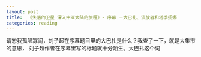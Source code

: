 ```yaml
---
layout: post
title:  《失落的卫星 深入中亚大陆的旅程》- 序幕 －大巴扎、流放者和塔季扬娜
categories: reading
---
```


请恕我孤陋寡闻，刘子超在序幕题目里的大巴扎是什么？我查了一下，就是大集市的意思，
刘子超作者在序幕里写的标题就十分陌生。大巴扎这个词

<!--stackedit_data:
eyJoaXN0b3J5IjpbLTU3NzM3NDI0Ml19
-->